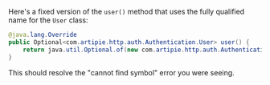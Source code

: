 Here's a fixed version of the `user()` method that uses the fully qualified name for the `User` class:

```java
@java.lang.Override
public Optional<com.artipie.http.auth.Authentication.User> user() {
    return java.util.Optional.of(new com.artipie.http.auth.Authentication.User("alice"));
}
```

This should resolve the "cannot find symbol" error you were seeing.